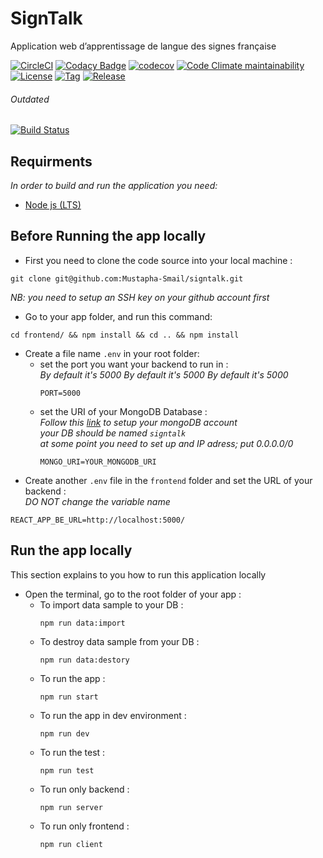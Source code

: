 # SignTalk

Application web d’apprentissage de langue des signes française

[![CircleCI](https://dl.circleci.com/status-badge/img/gh/Mustapha-Smail/SignTalk/tree/main.svg?style=svg)](https://dl.circleci.com/status-badge/redirect/gh/Mustapha-Smail/SignTalk/tree/main)
[![Codacy Badge](https://app.codacy.com/project/badge/Grade/342e82a4609c4778ae54301239cea412)](https://www.codacy.com/gh/Mustapha-Smail/SignTalk/dashboard?utm_source=github.com&amp;utm_medium=referral&amp;utm_content=Mustapha-Smail/SignTalk&amp;utm_campaign=Badge_Grade)
[![codecov](https://codecov.io/gh/Mustapha-Smail/SignTalk/branch/main/graph/badge.svg?token=ECSVYA6ILM)](https://codecov.io/gh/Mustapha-Smail/SignTalk)
[![Code Climate maintainability](https://img.shields.io/codeclimate/maintainability/Mustapha-Smail/SignTalk?style=flat-square)](https://codeclimate.com/github/Mustapha-Smail/SignTalk/maintainability)
[![License](https://img.shields.io/github/license/mustapha-smail/SignTalk.svg?style=flat-square)](LICENSE)
[![Tag](https://img.shields.io/github/tag/mustapha-smail/SignTalk.svg?label=tag&style=flat-square)](https://github.com/Mustapha-Smail/SignTalk/releases/latest)
[![Release](https://img.shields.io/github/release/mustapha-smail/SignTalk.svg?style=flat-square)](https://github.com/Mustapha-Smail/SignTalk/releases/latest)

###### Outdated
[![Build Status](https://app.travis-ci.com/Mustapha-Smail/SignTalk.svg?branch=main)](https://app.travis-ci.com/Mustapha-Smail/SignTalk)


## Requirments 
*In order to build and run the application you need:* 
- [Node js (LTS)](https://nodejs.org/en/download/)

## Before Running the app locally 

- First you need to clone the code source into your local machine : 
```shell
git clone git@github.com:Mustapha-Smail/signtalk.git
```
*NB: you need to setup an SSH key on your github account first*

- Go to your app folder, and run this command: 
```shell
cd frontend/ && npm install && cd .. && npm install 
```

- Create a file name `.env` in your root folder:
    - set the port you want your backend to run in : <br>
        *By default it's 5000* 
*By default it's 5000* 
        *By default it's 5000* 
        ```shell
        PORT=5000
        ```
    - set the URI of your MongoDB Database : <br>
        *Follow this [link](https://www.mongodb.com/docs/atlas/getting-started/) to setup your mongoDB account* <br>
        *your DB should be named `signtalk`*<br>
        *at some point you need to set up and IP adress; put 0.0.0.0/0*
        ```shell
        MONGO_URI=YOUR_MONGODB_URI
        ```
- Create another `.env` file in the `frontend` folder and set the URL of your backend : <br>
*DO NOT change the variable name* 
```shell
REACT_APP_BE_URL=http://localhost:5000/
```
## Run the app locally 

This section explains to you how to run this application locally <br>

- Open the terminal, go to the root folder of your app : 
    - To import data sample to your DB : 
        ```shell
        npm run data:import
        ```
    - To destroy data sample from your DB : 
        ```shell
        npm run data:destory
        ```
    - To run the app : 
        ```shell
        npm run start
        ```
    - To run the app in dev environment : 
        ```shell
        npm run dev
        ```
    - To run the test : 
        ```shell
        npm run test
        ```
    - To run only backend : 
        ```shell
        npm run server
        ```
    - To run only frontend : 
        ```shell
        npm run client
        ```


